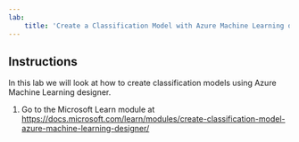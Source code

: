 ```yaml
---
lab:
    title: 'Create a Classification Model with Azure Machine Learning designer'
---
```


## Instructions
In this lab we will look at how to create classification models using Azure Machine Learning designer.

1.	Go to the Microsoft Learn module at https://docs.microsoft.com/learn/modules/create-classification-model-azure-machine-learning-designer/
